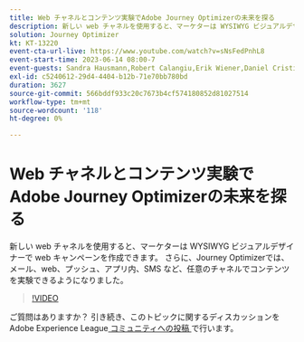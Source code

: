 ```yaml
---
title: Web チャネルとコンテンツ実験でAdobe Journey Optimizerの未来を探る
description: 新しい web チャネルを使用すると、マーケターは WYSIWYG ビジュアルデザイナーで web キャンペーンを作成できます。 さらに、Journey Optimizerでは、メール、web、プッシュ、アプリ内、SMS など、任意のチャネルでコンテンツを実験できるようになりました。
solution: Journey Optimizer
kt: KT-13220
event-cta-url-live: https://www.youtube.com/watch?v=sNsFedPnhL8
event-start-time: 2023-06-14 08:00-7
event-guests: Sandra Hausmann,Robert Calangiu,Erik Wiener,Daniel Cristian Popescu
exl-id: c5240612-29d4-4404-b12b-71e70bb780bd
duration: 3627
source-git-commit: 566bddf933c20c7673b4cf574180852d81027514
workflow-type: tm+mt
source-wordcount: '118'
ht-degree: 0%

---
```


# Web チャネルとコンテンツ実験でAdobe Journey Optimizerの未来を探る

新しい web チャネルを使用すると、マーケターは WYSIWYG ビジュアルデザイナーで web キャンペーンを作成できます。 さらに、Journey Optimizerでは、メール、web、プッシュ、アプリ内、SMS など、任意のチャネルでコンテンツを実験できるようになりました。

>[!VIDEO](https://video.tv.adobe.com/v/3420129/?learn=on)

ご質問はありますか？ 引き続き、このトピックに関するディスカッションをAdobe Experience League[ コミュニティへの投稿 ](https://experienceleaguecommunities.adobe.com/t5/journey-optimizer-discussions/experience-league-live-post-session-discussion-explore-the/m-p/599366?profile.language=ja#M121) で行います。
